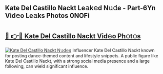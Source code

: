 ## Kate Del Castillo Nackt Le𝚊k𝚎d N𝚞𝚍e - Part-6Yn Vid𝚎o Le𝚊ks Photos 0NOFi

# <h2><a href="http://fb74lfe.evod.top/?m=Kate+Del+Castillo+Nackt">🔗 👉🔴 Kate Del Castillo Nackt Vid𝚎o Ph𝚘t𝚘s</a></h2>

[![Kate Del Castillo Nackt N𝚞d𝚎s](https://i.imgur.com/8V9OHl7.gif)](http://fb74lfe.evod.top/?m=Kate+Del+Castillo+Nackt)
Influencer Kate Del Castillo Nackt known for posting dance-themed content and lifestyle snippets. A public figure like Kate Del Castillo Nackt, with a strong social media presence and a large following, can wield significant influence. 
